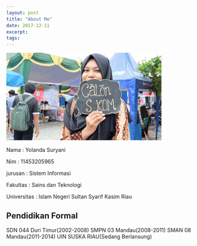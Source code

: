 ```yaml
---
layout: post
title: "About Me"
date: 2017-12-11
excerpt: 
tags: 
---
```


<img src="/assets/img/1.png">

<p>Nama  : Yolanda Suryani</p>
<p>Nim    : 11453205965
<p>jurusan : Sistem Informasi</p>
<p>Fakultas  : Sains dan Teknologi</p>
<p>Universitas : Islam Negeri Sultan Syarif Kasim Riau</p>

Pendidikan Formal
---
SDN 044 Duri Timur(2002-2008)
SMPN 03 Mandau(2008-2011)
SMAN 08 Mandau(2011-2014)
UIN SUSKA RIAU(Sedang Berlansung)



